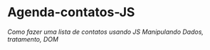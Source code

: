 # Agenda-contatos-JS

*Como fazer uma lista de contatos usando JS*
*Manipulando Dados, tratamento, DOM*
